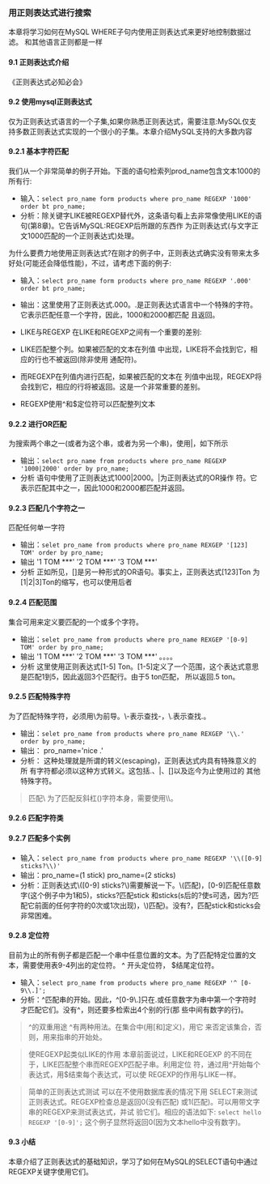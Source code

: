 ### 用正则表达式进行搜索 
本章将学习如何在MySQL WHERE子句内使用正则表达式来更好地控制数据过滤。 和其他语言正则都是一样

#### 9.1 正则表达式介绍
《正则表达式必知必会》

#### 9.2 使用mysql正则表达式
仅为正则表达式语言的一个子集,如果你熟悉正则表达式，需要注意:MySQL仅支持多数正则表达式实现的一个很小的子集。本章介绍MySQL支持的大多数内容

#### 9.2.1 基本字符匹配
我们从一个非常简单的例子开始。下面的语句检索列prod_name包含文本1000的所有行:

* 输入：`select pro_name form products where pro_name REGEXP '1000' order bt pro_name;`
* 分析：除关键字LIKE被REGEXP替代外，这条语句看上去非常像使用LIKE的语句(第8章)。它告诉MySQL:REGEXP后所跟的东西作 为正则表达式(与文字正文1000匹配的一个正则表达式)处理。

为什么要费力地使用正则表达式?在刚才的例子中，正则表达式确实没有带来太多好处(可能还会降低性能)，不过，请考虑下面的例子:

* 输入：`select pro_name form products where pro_name REGEXP '.000' order bt pro_name;`
* 输出：这里使用了正则表达式.000。.是正则表达式语言中一个特殊的字符。它表示匹配任意一个字符，因此，1000和2000都匹配 且返回。

* LIKE与REGEXP 在LIKE和REGEXP之间有一个重要的差别:
* LIKE匹配整个列。如果被匹配的文本在列值 中出现，LIKE将不会找到它，相应的行也不被返回(除非使用 通配符)。
* 而REGEXP在列值内进行匹配，如果被匹配的文本在 列值中出现，REGEXP将会找到它，相应的行将被返回。这是一个非常重要的差别。
* REGEXP使用^和$定位符可以匹配整列文本

#### 9.2.2 进行OR匹配
为搜索两个串之一(或者为这个串，或者为另一个串)，使用|，如下所示

* 输出：`select pro_name from products where pro_name REGEXP '1000|2000' order by pro_name;`
* 分析 语句中使用了正则表达式1000|2000。|为正则表达式的OR操作 符。它表示匹配其中之一，因此1000和2000都匹配并返回。


#### 9.2.3 匹配几个字符之一
匹配任何单一字符

* 输出：`selet pro_name from products where pro_name REXGEP '[123] TOM' order by pro_name;`
* 输出 '1 TOM ***' '2 TOM ***' '3 TOM ***'
* 分析 正如所见，[]是另一种形式的OR语句。事实上，正则表达式[123]Ton 为[1|2|3]Ton的缩写，也可以使用后者


#### 9.2.4 匹配范围
集合可用来定义要匹配的一个或多个字符。

* 输出：`selet pro_name from products where pro_name REXGEP '[0-9] TOM' order by pro_name;`
* 输出 '1 TOM ***' '2 TOM ***' '3 TOM ***'  。。。。
* 分析 这里使用正则表达式[1-5] Ton。[1-5]定义了一个范围，这个表达式意思是匹配1到5，因此返回3个匹配行。由于5 ton匹配， 所以返回.5 ton。

#### 9.2.5 匹配特殊字符

为了匹配特殊字符，必须用\\为前导。\\-表示查找-，\\.表示查找.。

* 输出：`selet pro_name from products where pro_name REXGEP '\\.' order by pro_name;`
* 输出： pro_name='nice .'
* 分析： 这种处理就是所谓的转义(escaping)，正则表达式内具有特殊意义的所 有字符都必须以这种方式转义。这包括.、|、[]以及迄今为止使用过的 其他特殊字符。

> 匹配\ 为了匹配反斜杠(\)字符本身，需要使用\\\。

#### 9.2.6 匹配字符类

#### 9.2.7 匹配多个实例

* 输入：`select pro_name from products where pro_name REGEXP '\\([0-9] sticks?\\)'`
* 输出：pro_name=(1 stick) pro_name=(2 sticks)
* 分析：正则表达式\\([0-9] sticks?\\)需要解说一下。\\(匹配)，[0-9]匹配任意数字(这个例子中为1和5)，sticks?匹配stick 和sticks(s后的?使s可选，因为?匹配它前面的任何字符的0次或1次出现)，\\)匹配)。没有?，匹配stick和sticks会非常困难。

#### 9.2.8 定位符
目前为止的所有例子都是匹配一个串中任意位置的文本。为了匹配特定位置的文本，需要使用表9-4列出的定位符。
^ 开头定位符， $结尾定位符。

* 输入：`select pro_name from products where pro_name REGEXP '^ [0-9\\.]';`
* 分析：^匹配串的开始。因此，^[0-9\\.]只在.或任意数字为串中第一个字符时才匹配它们。没有^，则还要多检索出4个别的行(那 些中间有数字的行)。
> ^的双重用途 ^有两种用法。在集合中(用[和]定义)，用它 来否定该集合，否则，用来指串的开始处。

> 使REGEXP起类似LIKE的作用 本章前面说过，LIKE和REGEXP 的不同在于，LIKE匹配整个串而REGEXP匹配子串。利用定位 符，通过用^开始每个表达式，用$结束每个表达式，可以使 REGEXP的作用与LIKE一样。

> 简单的正则表达式测试 可以在不使用数据库表的情况下用 SELECT来测试正则表达式。REGEXP检查总是返回0(没有匹配) 或1(匹配)。可以用带文字串的REGEXP来测试表达式，并试 验它们。相应的语法如下:
  `select hello REGEXP '[0-9]';`
  这个例子显然将返回0(因为文本hello中没有数字)。
  
#### 9.3 小结
本章介绍了正则表达式的基础知识，学习了如何在MySQL的SELECT语句中通过REGEXP关键字使用它们。










